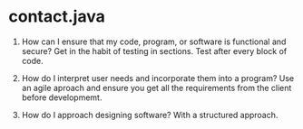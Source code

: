 # contact.java


1. How can I ensure that my code, program, or software is functional and secure?
Get in the habit of testing in sections. Test after every block of code.

2. How do I interpret user needs and incorporate them into a program?
Use an agile aproach and ensure you get all the requirements from the client before developmemt.

3. How do I approach designing software?
With a structured approach. 
